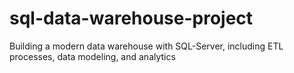 # sql-data-warehouse-project
Building a modern data warehouse with SQL-Server, including ETL processes, data modeling, and analytics
